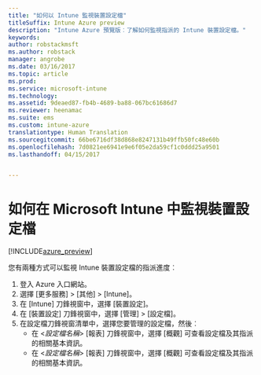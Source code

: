 ```yaml
---
title: "如何以 Intune 監視裝置設定檔"
titleSuffix: Intune Azure preview
description: "Intune Azure 預覽版︰了解如何監視指派的 Intune 裝置設定檔。"
keywords: 
author: robstackmsft
ms.author: robstack
manager: angrobe
ms.date: 03/16/2017
ms.topic: article
ms.prod: 
ms.service: microsoft-intune
ms.technology: 
ms.assetid: 9deaed87-fb4b-4689-ba88-067bc61686d7
ms.reviewer: heenamac
ms.suite: ems
ms.custom: intune-azure
translationtype: Human Translation
ms.sourcegitcommit: 66be6716df38d868e8247131b49ffb50fc48e60b
ms.openlocfilehash: 7d0821ee6941e9e6f05e2da59cf1c0ddd25a9501
ms.lasthandoff: 04/15/2017


---
```


# <a name="how-to-monitor-device-profiles-in-microsoft-intune"></a>如何在 Microsoft Intune 中監視裝置設定檔

[!INCLUDE[azure_preview](../includes/azure_preview.md)]

您有兩種方式可以監視 Intune 裝置設定檔的指派進度︰


1. 登入 Azure 入口網站。
2. 選擇 [更多服務]  >  [其他]  >  [Intune]。
3. 在 [Intune] 刀鋒視窗中，選擇 [裝置設定]。
2. 在 [裝置設定] 刀鋒視窗中，選擇 [管理]  >  [設定檔]。
2. 在設定檔刀鋒視窗清單中，選擇您要管理的設定檔，然後︰
    - 在 <*設定檔名稱*> [報表] 刀鋒視窗中，選擇 [概觀] 可查看設定檔及其指派的相關基本資訊。
    - 在 <*設定檔名稱*>  [報表] 刀鋒視窗中，選擇 [概觀] 可查看設定檔及其指派的相關基本資訊。

